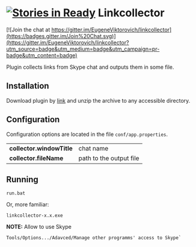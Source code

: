 [![Stories in Ready](https://badge.waffle.io/eugeneviktorovich/linkcollector.png?label=ready&title=Ready)](https://waffle.io/eugeneviktorovich/linkcollector)
Linkcollector
=============

[![Join the chat at https://gitter.im/EugeneViktorovich/linkcollector](https://badges.gitter.im/Join%20Chat.svg)](https://gitter.im/EugeneViktorovich/linkcollector?utm_source=badge&utm_medium=badge&utm_campaign=pr-badge&utm_content=badge)

Plugin collects links from Skype chat and outputs them in some file.

Installation
------------

Download plugin by [link](http://sourceforge.net/projects/skypelinkcollector/files/?source=navbar)
and unzip the archive to any accessible directory.


Configuration
-------------

Configuration options are located in the file `conf/app.properties`.

<table>
  <tr>
    <td><b>collector.windowTitle</b></td>
    <td>chat name</td>
  </tr>
  <tr>
    <td><b>collector.fileName</b></td>
    <td>path to the output file</td>
  </tr>
</table>

Running
-------

    run.bat
    
Or, more familiar:

    linkcollector-x.x.exe

<b>NOTE:</b> Allow to use Skype

    Tools/Options.../Adavced/Manage other programms' access to Skype`
